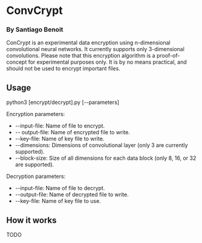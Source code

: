 # ConvCrypt
### By Santiago Benoit
ConCrypt is an experimental data encryption using n-dimensional convolutional neural networks. It currently supports only 3-dimensional convolutions. Please note that this encryption algorithm is a proof-of-concept for experimental purposes only. It is by no means practical, and should not be used to encrypt important files.

## Usage
python3 [encrypt/decrypt].py [--parameters]

Encryption parameters:
- --input-file: Name of file to encrypt.
- -- output-file: Name of encrypted file to write.
- --key-file: Name of key file to write.
- --dimensions: Dimensions of convolutional layer (only 3 are currently supported).
- --block-size: Size of all dimensions for each data block (only 8, 16, or 32 are supported).

Decryption parameters:
- --input-file: Name of file to decrypt.
- --output-file: Name of decrypted file to write.
- --key-file: Name of key file to use.

## How it works
TODO

